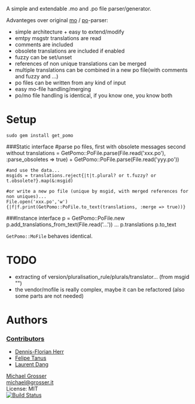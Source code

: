 A simple and extendable .mo and .po file parser/generator.

Advanteges over original [mo](http://github.com/mutoh/gettext/blob/abf96713327cc4c5d35f0a772f3b75ff4819450c/lib/gettext/mofile.rb) / [po](http://github.com/mutoh/gettext/blob/abf96713327cc4c5d35f0a772f3b75ff4819450c/lib/gettext/poparser.rb)-parser:

 - simple architecture + easy to extend/modify
 - emtpy msgstr translations are read
 - comments are included
 - obsolete translations are included if enabled
 - fuzzy can be set/unset
 - references of non unique translations can be merged
 - multiple translations can be combined in a new po file(with comments and fuzzy and ...)
 - po files can be written from any kind of input
 - easy mo-file handling/merging
 - po/mo file handling is identical, if you know one, you know both

Setup
=====
    sudo gem install get_pomo

###Static interface
    #parse po files, first with obsolete messages second without
    translations = GetPomo::PoFile.parse(File.read('xxx.po'), :parse_obsoletes => true) + GetPomo::PoFile.parse(File.read('yyy.po'))

    #and use the data...
    msgids = translations.reject{|t|t.plural? or t.fuzzy? or t.obsolete?}.map(&:msgid)

    #or write a new po file (unique by msgid, with merged references for non uniques)...
    File.open('xxx.po','w'){|f|f.print(GetPomo::PoFile.to_text(translations, :merge => true))}


###Instance interface
    p = GetPomo::PoFile.new
    p.add_translations_from_text(File.read('...'))
    ...
    p.translations
    p.to_text

`GetPomo::MoFile` behaves identical.

TODO
====
 - extracting of version/pluralisation_rule/plurals/translator... (from msgid "")
 - the vendor/mofile is really complex, maybe it can be refactored (also some parts are not needed)

Authors
=======

### [Contributors](https://github.com/grosser/get_pomo/contributors)
 - [Dennis-Florian Herr](https://github.com/dfherr)
 - [Felipe Tanus](https://github.com/fotanus)
 - [Laurent Dang](https://github.com/haeky)

[Michael Grosser](http://grosser.it)<br/>
michael@grosser.it<br/>
License: MIT<br/>
[![Build Status](https://travis-ci.org/grosser/get_pomo.png)](https://travis-ci.org/grosser/get_pomo)
